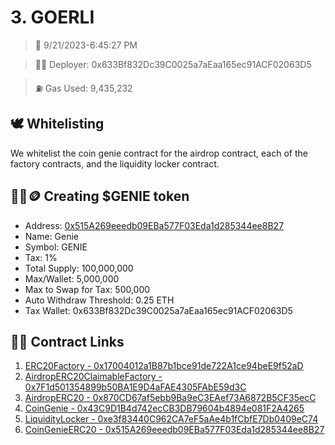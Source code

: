 # 3. GOERLI
<blockquote>📅 9/21/2023-6:45:27 PM</blockquote>

<blockquote>🧞‍♂️ Deployer: 0x633Bf832Dc39C0025a7aEaa165ec91ACF02063D5</blockquote>

<blockquote>⛽️ Gas Used: 9,435,232</blockquote>

## 🕊️ Whitelisting
We whitelist the coin genie contract for the airdrop contract, each of the factory contracts, and the liquidity locker contract.
## 🧞‍♂️🪙 Creating $GENIE token
- Address: [0x515A269eeedb09EBa577F03Eda1d285344ee8B27](https://goerli.etherscan.io/token/0x515A269eeedb09EBa577F03Eda1d285344ee8B27)
- Name: Genie
- Symbol: GENIE
- Tax: 1%
- Total Supply: 100,000,000
- Max/Wallet: 5,000,000
- Max to Swap for Tax: 500,000
- Auto Withdraw Threshold: 0.25 ETH
- Tax Wallet: 0x633Bf832Dc39C0025a7aEaa165ec91ACF02063D5
## 👷‍♂️ Contract Links
1. [ERC20Factory - 0x17004012a1B87b1bce91de722A1ce94beE9f52aD](https://goerli.etherscan.io/address/0x17004012a1B87b1bce91de722A1ce94beE9f52aD)
2. [AirdropERC20ClaimableFactory - 0x7F1d501354899b50BA1E9D4aFAE4305FAbE59d3C](https://goerli.etherscan.io/address/0x7F1d501354899b50BA1E9D4aFAE4305FAbE59d3C)
3. [AirdropERC20 - 0x870CD67af5ebb9Ba9eC3EAef73A6872B5CF35ecC](https://goerli.etherscan.io/address/0x870CD67af5ebb9Ba9eC3EAef73A6872B5CF35ecC)
4. [CoinGenie - 0x43C9D1B4d742ecCB3DB79604b4894e081F2A4265](https://goerli.etherscan.io/address/0x43C9D1B4d742ecCB3DB79604b4894e081F2A4265)
5. [LiquidityLocker - 0xe3f83440C962CA7eF5aAe4b1fCbfE7Db0409eC74](https://goerli.etherscan.io/address/0xe3f83440C962CA7eF5aAe4b1fCbfE7Db0409eC74)
6. [CoinGenieERC20 - 0x515A269eeedb09EBa577F03Eda1d285344ee8B27](https://goerli.etherscan.io/address/0x515A269eeedb09EBa577F03Eda1d285344ee8B27)
